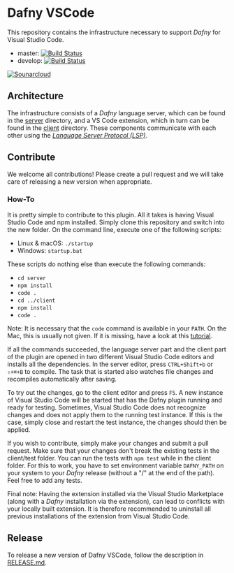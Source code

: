 # Dafny VSCode

This repository contains the infrastructure necessary to support _Dafny_ for Visual Studio Code.

* master: [![Build Status](https://travis-ci.com/DafnyVSCode/Dafny-VSCode.svg?branch=master)](https://travis-ci.com/DafnyVSCode/Dafny-VSCode)
* develop: [![Build Status](https://travis-ci.com/DafnyVSCode/Dafny-VSCode.svg?branch=develop)](https://travis-ci.com/DafnyVSCode/Dafny-VSCode)

[![Sounarcloud](https://sonarcloud.io/images/project_badges/sonarcloud-white.svg)](https://sonarcloud.io/dashboard?id=dafny-vscode_1337)

## Architecture

The infrastructure consists of a _Dafny_ language server, which can be found in the [server](server/) directory, and a VS Code extension, which in turn can be found in the [client](client/) directory. These components communicate with each other using the [_Language Server Protocol (LSP)_](https://microsoft.github.io/language-server-protocol/).

## Contribute

We welcome all contributions! Please create a pull request and we will take care of releasing a new version when appropriate.

### How-To

It is pretty simple to contribute to this plugin. All it takes is having Visual Studio Code and npm installed. Simply clone this repository and switch into the new folder. On the command line, execute one of the following scripts:

* Linux & macOS: `./startup`
* Windows: `startup.bat`

These scripts do nothing else than execute the following commands:

* `cd server`
* `npm install`
* `code .`
* `cd ../client`
* `npm install`
* `code .`

Note: It is necessary that the `code` command is available in your `PATH`. On the Mac, this is usually not given. If it is missing, have a look at this [tutorial](https://code.visualstudio.com/docs/setup/mac).

If all the commands succeeded, the language server part and the client part of the plugin are opened in two different Visual Studio Code editors and installs all the dependencies. In the server editor, press `CTRL+Shift+b` or `⇧+⌘+B` to compile. The task that is started also watches file changes and recompiles automatically after saving.

To try out the changes, go to the client editor and press `F5`. A new instance of Visual Studio Code will be started that has the Dafny plugin running and ready for testing. Sometimes, Visual Studio Code does not recognize changes and does not apply them to the running test instance. If this is the case, simply close and restart the test instance, the changes should then be applied.

If you wish to contribute, simply make your changes and submit a pull request. Make sure that your changes don't break the existing tests in the client/test folder. You can run the tests with `npm test` while in the client folder. For this to work, you have to set environment variable `DAFNY_PATH` on your system to your _Dafny_ release (without a "/" at the end of the path). Feel free to add any tests.

Final note: Having the extension installed via the Visual Studio Marketplace (along with a _Dafny_ installation via the extension), can lead to conflicts with your locally built extension. It is therefore recommended to uninstall all previous installations of the extension from Visual Studio Code.

## Release

To release a new version of Dafny VSCode, follow the description in [RELEASE.md](RELEASE.md).
